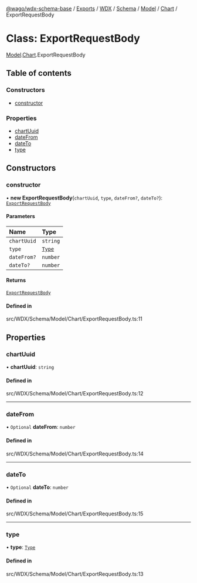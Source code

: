 [@wago/wdx-schema-base](../README.md) / [Exports](../modules.md) / [WDX](../modules/WDX.md) / [Schema](../modules/WDX.Schema.md) / [Model](../modules/WDX.Schema.Model.md) / [Chart](../modules/WDX.Schema.Model.Chart.md) / ExportRequestBody

# Class: ExportRequestBody

[Model](../modules/WDX.Schema.Model.md).[Chart](../modules/WDX.Schema.Model.Chart.md).ExportRequestBody

## Table of contents

### Constructors

- [constructor](WDX.Schema.Model.Chart.ExportRequestBody.md#constructor)

### Properties

- [chartUuid](WDX.Schema.Model.Chart.ExportRequestBody.md#chartuuid)
- [dateFrom](WDX.Schema.Model.Chart.ExportRequestBody.md#datefrom)
- [dateTo](WDX.Schema.Model.Chart.ExportRequestBody.md#dateto)
- [type](WDX.Schema.Model.Chart.ExportRequestBody.md#type)

## Constructors

### constructor

• **new ExportRequestBody**(`chartUuid`, `type`, `dateFrom?`, `dateTo?`): [`ExportRequestBody`](WDX.Schema.Model.Chart.ExportRequestBody.md)

#### Parameters

| Name | Type |
| :------ | :------ |
| `chartUuid` | `string` |
| `type` | [`Type`](../enums/WDX.Schema.Model.Chart.Export.Type.md) |
| `dateFrom?` | `number` |
| `dateTo?` | `number` |

#### Returns

[`ExportRequestBody`](WDX.Schema.Model.Chart.ExportRequestBody.md)

#### Defined in

src/WDX/Schema/Model/Chart/ExportRequestBody.ts:11

## Properties

### chartUuid

• **chartUuid**: `string`

#### Defined in

src/WDX/Schema/Model/Chart/ExportRequestBody.ts:12

___

### dateFrom

• `Optional` **dateFrom**: `number`

#### Defined in

src/WDX/Schema/Model/Chart/ExportRequestBody.ts:14

___

### dateTo

• `Optional` **dateTo**: `number`

#### Defined in

src/WDX/Schema/Model/Chart/ExportRequestBody.ts:15

___

### type

• **type**: [`Type`](../enums/WDX.Schema.Model.Chart.Export.Type.md)

#### Defined in

src/WDX/Schema/Model/Chart/ExportRequestBody.ts:13
